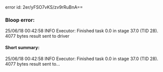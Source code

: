error id: 2er/yFSO7vKS/zv9rRuBnA==
### Bloop error:

25/06/18 00:42:58 INFO Executor: Finished task 0.0 in stage 37.0 (TID 28). 4077 bytes result sent to driver
#### Short summary: 

25/06/18 00:42:58 INFO Executor: Finished task 0.0 in stage 37.0 (TID 28). 4077 bytes result sent to...